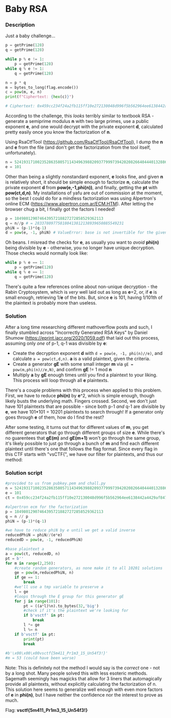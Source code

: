 # Baby RSA

### Description
Just a baby challenge...

```py
p = getPrime(128)
q = getPrime(128)

while p % e != 1:
    p = getPrime(128)
while q % e != 1:
    q = getPrime(128)

n = p * q
m = bytes_to_long(flag.encode())
c = pow(m, e, n)
print(f"Ciphertext: {hex(c)}")

# Ciphertext: 0x459cc234f24a2fb115ff10e272130048d996f5b562964ee6138442a4429af847
```

According to the challenge, this _looks_ terribly similar to textbook RSA - generate a semiprime modulus **n** with two large primes, use a public exponent **e**, and one would decrypt with the private exponent **d**, calculated pretty easily once you know the factorization of **n**. 

Using RsaCtfTool (https://github.com/RsaCtfTool/RsaCtfTool), I dump the **n** and **e** from the file (and don't get the factorization from the tool itself, unfortunately).

```py
n = 52419317100235286358057114349639882093779997394202082664044401328860087685103
e = 101
```

Other than being a slightly nonstandard exponent, **e** looks fine, and given **n** is relatively short, it should be simple enough to factorize **n**, calculate the private exponent **d** from **pow(e,-1,phi(n))**, and finally, getting the **pt** with **pow(ct,d,n)**. My installations of yafu are out of commission at the moment, so the best I could do for a mindless factorization was using Alpertron's online ECM (https://www.alpertron.com.ar/ECM.HTM). After letting the browser chug a bit, I finally got the factors I needed!

```py
p = 184980129074643957218827272858529362113
q = n//p # = 283378097758180413812138939650885549231
phiN = (p-1)*(q-1)
d = pow(e, -1, phiN) # ValueError: base is not invertible for the given modulus
```

Oh beans. I misread the checks for **e**, as usually you want to _avoid_ **phi(n)** being divisible by **e** - otherwise, you no longer have unique decryption. Those checks would normally look like:

```py
while p % e == 1:
    p = getPrime(128)
while q % e == 1:
    q = getPrime(128)
```

There's quite a few references online about non-unique decryption - the Rabin Cryptosystem, which is _very_ well laid out as long as **e**=2, or, if **e** is small enough, retrieving 1/**e** of the bits. But, since **e** is 101, having 1/101th of the plaintext is probably more than useless.

### Solution
After a long time researching different mathoverflow posts and such, I finally stumbled across "Incorrectly Generated RSA Keys" by Daniel Shumow (https://eprint.iacr.org/2020/1059.pdf) that laid out this process, assuming only _one_ of p-1, q-1 was divisible by **e**:
* Create the decryption exponent **d** with `d = pow(e, -1, phi(n)//e)`, and calculate `a = pow(ct,d,n)`. **a** is a valid plaintext, given the criteria.
* Create a generator **gE** with some small integer **m** via `gE = pow(m,phi(n)//e,N)`, and confirm **gE** != 1 mod **n**
* Multiply **a** by **gE** enough times until you find a plaintext to your liking. This process will loop through all **e** plaintexts.

There's a couple problems with this process when applied to this problem. First, we have to reduce **phi(n)** by **e**^2, which is simple enough, though likely busts the underlying math. Fingers crossed.
Second, we don't just have 101 plaintexts that are possible - since both p-1 _and_ q-1 are divisible by **e**, we have 101*101 = 10201 plaintexts to search through! If a generator only goes through **e** of them, how do I find the rest?

After some testing, it turns out that for different values of **m**, you get different generators that go through different groups of size **e**. While there's no guarentees that **gE(m)** and **gE(m+1)** won't go through the same group, it's likely possible to just go through a bunch of **m** and find each different plaintext until there's one that follows the flag format. Since every flag in this CTF starts with "vsCTF{", we have our filter for plaintexts, and thus our method:

### Solution script

```py
#provided to us from pubkey.pem and chall.py
n = 52419317100235286358057114349639882093779997394202082664044401328860087685103
e = 101
ct = 0x459cc234f24a2fb115ff10e272130048d996f5b562964ee6138442a4429af847

#alpertron ecm for the factorization
p = 184980129074643957218827272858529362113
q = n // p
phiN = (p-1)*(q-1)

#we have to reduce phiN by e until we get a valid inverse
reducedPhiN = phiN//(e*e)
reducedD = pow(e, -1, reducedPhiN)

#base plaintext a
a = pow(ct, reducedD, n)
pt = b''
for m in range(2,250):
    #create random generators, as none make it to all 10201 solutions
    ge = pow(m,reducedPhiN, n)
    if ge == 1:
        break
    #we'll use a tmp variable to preserve a
    l = ge
    #loops through the E group for this generator gE
    for j in range(101):
        pt = ((a*l)%n).to_bytes(32,'big')
        #check if it's the plaintext we're looking for
        if b'vsctf' in pt:
            break
        l *= ge
        l %= n
    if b'vsctf' in pt:
        print(pt)
        break 
        
#b'\x00\x00\x00vsctf{5m411_Pr1m3_15_Un54f3!}'
#m = 53 (could have been worse)
```

Note: This is definitely not the method I would say is the _correct_ one - not by a long shot. Many people solved this with less esoteric methods. Sagemath seemingly has magicks that allow for 3 liners that automagically provide all plaintexts, without explicitly calculating the factorization of n. This solution here seems to generalize well enough with even more factors of **e** in **phi(n)**, but I have neither the confidence nor the interest to prove as much.

Flag: **vsctf{5m411_Pr1m3_15_Un54f3!}**
